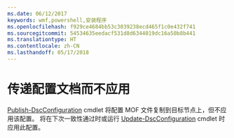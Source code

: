 ```yaml
---
ms.date: 06/12/2017
keywords: wmf,powershell,安装程序
ms.openlocfilehash: f929ce4684bb53c3039238ecd465f1c0e432f741
ms.sourcegitcommit: 54534635eedacf531d8d6344019dc16a50b8b441
ms.translationtype: HT
ms.contentlocale: zh-CN
ms.lasthandoff: 05/17/2018
---
```

# <a name="deliver-a-configuration-document-without-applying"></a>传递配置文档而不应用

[Publish-DscConfiguration](https://technet.microsoft.com/library/mt517875.aspx) cmdlet 将配置 MOF 文件复制到目标节点上，但不应用该配置。
将在下次一致性通过时或运行 [Update-DscConfiguration](https://technet.microsoft.com/library/mt143541.aspx) cmdlet 时应用此配置。
